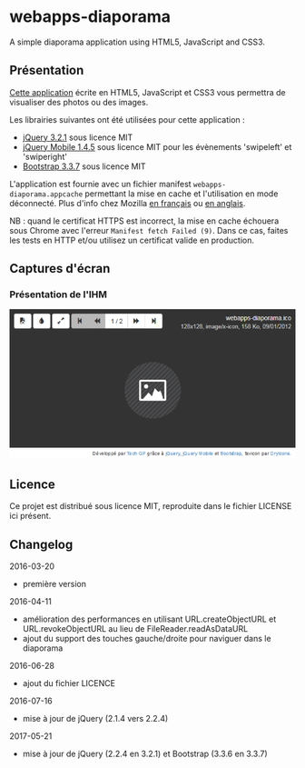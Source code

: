 # webapps-diaporama

A simple diaporama application using HTML5, JavaScript and CSS3.

## Présentation

[Cette application](http://techgp.fr/webapps/webapps-diaporama.html) écrite en HTML5, JavaScript et CSS3 vous permettra de visualiser des photos ou des images.

Les librairies suivantes ont été utilisées pour cette application :

- [jQuery 3.2.1](http://jquery.com/) sous licence MIT
- [jQuery Mobile 1.4.5](http://jquerymobile.com/) sous licence MIT pour les évènements 'swipeleft' et 'swiperight'
- [Bootstrap 3.3.7](http://getbootstrap.com/css/) sous licence MIT

L'application est fournie avec un fichier manifest `webapps-diaporama.appcache` permettant la mise en cache et l'utilisation en mode déconnecté. Plus d'info chez Mozilla [en français](https://developer.mozilla.org/fr/docs/Utiliser_Application_Cache) ou [en anglais](https://developer.mozilla.org/en-US/docs/Web/HTML/Using_the_application_cache).

NB : quand le certificat HTTPS est incorrect, la mise en cache échouera sous Chrome avec l'erreur `Manifest fetch Failed (9)`. Dans ce cas, faites les tests en HTTP et/ou utilisez un certificat valide en production.

## Captures d'écran

### Présentation de l'IHM

![Présentation de l'IHM](./screenshots/webapps-diaporama-1.png)

## Licence

Ce projet est distribué sous licence MIT, reproduite dans le fichier LICENSE ici présent.

## Changelog

2016-03-20
- première version

2016-04-11
- amélioration des performances en utilisant URL.createObjectURL et URL.revokeObjectURL au lieu de FileReader.readAsDataURL
- ajout du support des touches gauche/droite pour naviguer dans le diaporama

2016-06-28
- ajout du fichier LICENCE

2016-07-16
- mise à jour de jQuery (2.1.4 vers 2.2.4)

2017-05-21
- mise à jour de jQuery (2.2.4 en 3.2.1) et Bootstrap (3.3.6 en 3.3.7)
